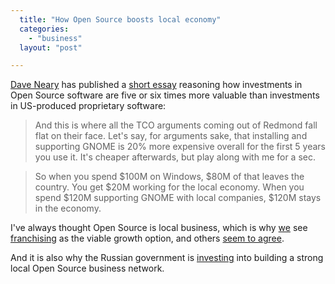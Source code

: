 ```yaml
---
  title: "How Open Source boosts local economy"
  categories: 
    - "business"
  layout: "post"

---
```

[Dave Neary][1] has published a [short essay][2] reasoning how investments in Open Source software are five or six times more valuable than investments in US-produced proprietary software:

>  And this is where all the TCO arguments coming out of Redmond fall flat on their face. Let's say, for arguments sake, that installing and supporting GNOME is 20% more expensive overall for the first 5 years you use it. It's cheaper afterwards, but play along with me for a sec.

> So when you spend $100M on Windows, $80M of that leaves the country. You get $20M working for the local economy. When you spend $120M supporting GNOME with local companies, $120M stays in the economy.

I've always thought Open Source is local business, which is why [we][4] see [franchising][3] as the viable growth option, and others [seem to agree][6].

And it is also why the Russian government is [investing][5] into building a strong local Open Source business network.

[1]: http://www.advogato.org/person/bolsh/
[2]: http://www.advogato.org/article/843.html
[3]: http://bergie.iki.fi/midcom-permalink-ab27daa68123cbe89e5d59a514347c8c
[4]: http://www.nemein.com/en/
[5]: http://bergie.iki.fi/midcom-permalink-a2396a45aa390438a731be2ceec189d5
[6]: http://www.nemein.com/midcom-permalink-1dc54758ca8e01002ccd6fc80c08db33